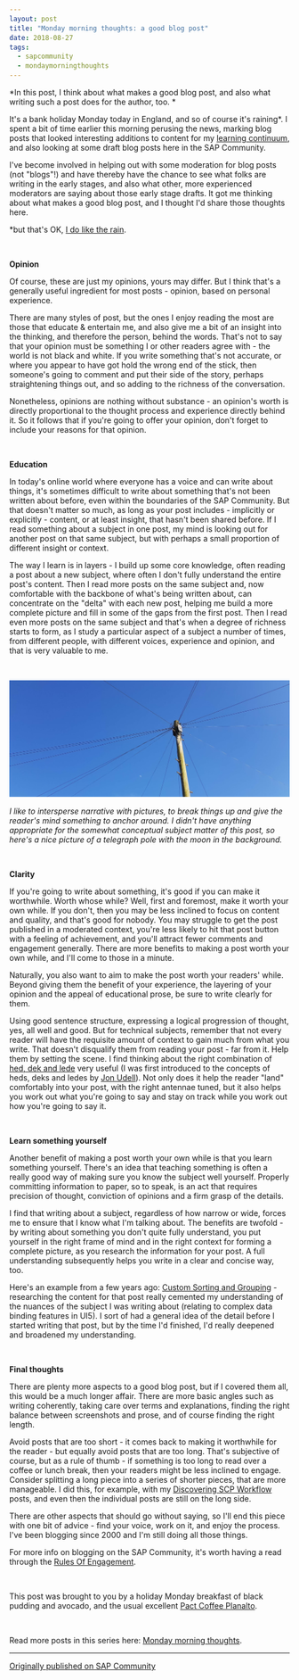 ```yaml
---
layout: post
title: "Monday morning thoughts: a good blog post"
date: 2018-08-27
tags:
  - sapcommunity
  - mondaymorningthoughts
---
```


*In this post, I think about what makes a good blog post, and also what
writing such a post does for the author, too. *

It's a bank holiday Monday today in England, and so of course it's
raining\*. I spent a bit of time earlier this morning perusing the news,
marking blog posts that looked interesting additions to content for my
[learning
continuum](https://blogs.sap.com/2018/06/04/monday-morning-thoughts-the-learning-continuum/),
and also looking at some draft blog posts here in the SAP Community.

I've become involved in helping out with some moderation for blog posts
(not "blogs"!) and have thereby have the chance to see what folks are
writing in the early stages, and also what other, more experienced
moderators are saying about those early stage drafts. It got me thinking
about what makes a good blog post, and I thought I'd share those
thoughts here.

\*but that's OK, [I do like the
rain](https://twitter.com/qmacro/status/1033748664009797632).

 

**Opinion**

Of course, these are just my opinions, yours may differ. But I think
that's a generally useful ingredient for most posts - opinion, based on
personal experience.

There are many styles of post, but the ones I enjoy reading the most are
those that educate & entertain me, and also give me a bit of an insight
into the thinking, and therefore the person, behind the words. That's
not to say that your opinion must be something I or other readers agree
with - the world is not black and white. If you write something that's
not accurate, or where you appear to have got hold the wrong end of the
stick, then someone's going to comment and put their side of the story,
perhaps straightening things out, and so adding to the richness of the
conversation.

Nonetheless, opinions are nothing without substance - an opinion's
worth is directly proportional to the thought process and experience
directly behind it. So it follows that if you're going to offer your
opinion, don't forget to include your reasons for that opinion.

 

**Education**

In today's online world where everyone has a voice and can write about
things, it's sometimes difficult to write about something that's not
been written about before, even within the boundaries of the SAP
Community. But that doesn't matter so much, as long as your post
includes - implicitly or explicitly - content, or at least insight, that
hasn't been shared before. If I read something about a subject in one
post, my mind is looking out for another post on that same subject, but
with perhaps a small proportion of different insight or context.

The way I learn is in layers - I build up some core knowledge, often
reading a post about a new subject, where often I don't fully
understand the entire post's content. Then I read more posts on the
same subject and, now comfortable with the backbone of what's being
written about, can concentrate on the "delta" with each new post,
helping me build a more complete picture and fill in some of the gaps
from the first post. Then I read even more posts on the same subject and
that's when a degree of richness starts to form, as I study a
particular aspect of a subject a number of times, from different people,
with different voices, experience and opinion, and that is very valuable
to me.

 

![](/images/2018/08/Screen-Shot-2018-08-27-at-10.28.08.png)

*I like to intersperse narrative with pictures, to break things up and
give the reader's mind something to anchor around. I didn't have
anything appropriate for the somewhat conceptual subject matter of this
post, so here's a nice picture of a telegraph pole with the moon in the
background.*

 

**Clarity**

If you're going to write about something, it's good if you can make it
worthwhile. Worth whose while? Well, first and foremost, make it worth
your own while. If you don't, then you may be less inclined to focus on
content and quality, and that's good for nobody. You may struggle to
get the post published in a moderated context, you're less likely to
hit that post button with a feeling of achievement, and you'll attract
fewer comments and engagement generally. There are more benefits to
making a post worth your own while, and I'll come to those in a
minute.

Naturally, you also want to aim to make the post worth your readers'
while. Beyond giving them the benefit of your experience, the layering
of your opinion and the appeal of educational prose, be sure to write
clearly for them.

Using good sentence structure, expressing a logical progression of
thought, yes, all well and good. But for technical subjects, remember
that not every reader will have the requisite amount of context to gain
much from what you write. That doesn't disqualify them from reading
your post - far from it. Help them by setting the scene. I find thinking
about the right combination of [hed, dek and
lede](https://underthecurve.github.io/jekyll/update/2016/12/29/hed-dek-led-graf.html) very
useful (I was first introduced to the concepts of heds, deks and ledes
by [Jon
Udell](http://radar.oreilly.com/2010/11/heds-deks-and-ledes.html)). Not
only does it help the reader "land" comfortably into your post, with
the right antennae tuned, but it also helps you work out what you're
going to say and stay on track while you work out how you're going to
say it.

 

**Learn something yourself**

Another benefit of making a post worth your own while is that you learn
something yourself. There's an idea that teaching something is often a
really good way of making sure you know the subject well yourself.
Properly committing information to paper, so to speak, is an act that
requires precision of thought, conviction of opinions and a firm grasp
of the details.

I find that writing about a subject, regardless of how narrow or wide,
forces me to ensure that I know what I'm talking about. The benefits
are twofold - by writing about something you don't quite fully
understand, you put yourself in the right frame of mind and in the right
context for forming a complete picture, as you research the information
for your post. A full understanding subsequently helps you write in a
clear and concise way, too.

Here's an example from a few years ago: [Custom Sorting and
Grouping](https://blogs.sap.com/2013/11/29/custom-sorter-and-grouper/) -
researching the content for that post really cemented my understanding
of the nuances of the subject I was writing about (relating to complex
data binding features in UI5). I sort of had a general idea of the
detail before I started writing that post, but by the time I'd
finished, I'd really deepened and broadened my understanding.

 

**Final thoughts**

There are plenty more aspects to a good blog post, but if I covered them
all, this would be a much longer affair. There are more basic angles
such as writing coherently, taking care over terms and explanations,
finding the right balance between screenshots and prose, and of course
finding the right length.

Avoid posts that are too short - it comes back to making it worthwhile
for the reader - but equally avoid posts that are too long. That's
subjective of course, but as a rule of thumb - if something is too long
to read over a coffee or lunch break, then your readers might be less
inclined to engage. Consider splitting a long piece into a series of
shorter pieces, that are more manageable. I did this, for example, with
my [Discovering SCP
Workflow](http://pipetree.com/qmacro/blog/2018/01/16/discovering-scp-workflow/)
posts, and even then the individual posts are still on the long side.

There are other aspects that should go without saying, so I'll end this
piece with one bit of advice - find your voice, work on it, and enjoy
the process. I've been blogging since 2000 and I'm still doing all
those things.

For more info on blogging on the SAP Community, it's worth having a
read through the [Rules Of
Engagement](https://www.sap.com/community/about/rules-of-engagement.html).

 

This post was brought to you by a holiday Monday breakfast of black
pudding and avocado, and the usual excellent [Pact Coffee
Planalto](https://www.pactcoffee.com/coffees/planalto).

 

Read more posts in this series here: [Monday morning
thoughts](https://blogs.sap.com/tag/mondaymorningthoughts/).

---

[Originally published on SAP Community](https://community.sap.com/t5/welcome-corner-blog-posts/monday-morning-thoughts-a-good-blog-post/ba-p/13356547)
